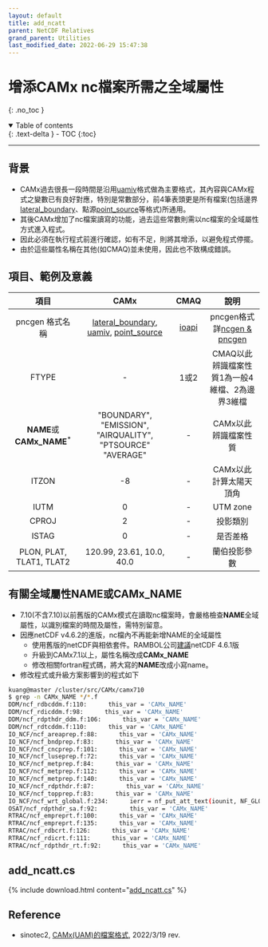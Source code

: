 ```yaml
---
layout: default
title: add_ncatt
parent: NetCDF Relatives
grand_parent: Utilities
last_modified_date: 2022-06-29 15:47:38
---
```


# 增添CAMx nc檔案所需之全域屬性
{: .no_toc }

<details open markdown="block">
  <summary>
    Table of contents
  </summary>
  {: .text-delta }
- TOC
{:toc}
</details>

---
## 背景
- CAMx過去很長一段時間是沿用[uamiv][uamiv]格式做為主要格式，其內容與CAMx程式之變數已有良好對應，特別是常數部分，前4筆表頭更是所有檔案(包括邊界[lateral_boundary][bnd]、點源[point_source][ptse]等格式)所通用。
- 其後CAMx增加了nc檔案讀寫的功能，過去這些常數則需以nc檔案的全域屬性方式進入程式。
- 因此必須在執行程式前進行確認，如有不足，則將其增添，以避免程式停擺。
- 由於這些屬性名稱在其他(如CMAQ)並未使用，因此也不致構成錯誤。

## 項目、範例及意義

|項目|CAMx|CMAQ|說明|
|:-:|:-:|:-:|:-:|
|pncgen 格式名稱|[lateral_boundary][bnd], [uamiv][uamiv], [point_source][ptse]|[ioapi][ioapi]|pncgen格式詳[ncgen & pncgen][Xncgen]|
|FTYPE|-|1或2|CMAQ以此辨識檔案性質1為一般4維檔、2為邊界3維檔|
|**NAME**或**CAMx_NAME**<sup>*</sup>|"BOUNDARY", "EMISSION", "AIRQUALITY", "PTSOURCE" "AVERAGE" |-|CAMx以此辨識檔案性質|
|ITZON|-8|-|CAMx以此計算太陽天頂角|
|IUTM|0|-|UTM zone|
|CPROJ|2|-|投影類別|
|ISTAG|0|-|是否差格|
|PLON, PLAT, TLAT1, TLAT2|120.99, 23.61, 10.0, 40.0|-|蘭伯投影參數|


## 有關全域屬性NAME或CAMx_NAME
- 7.10(不含7.10)以前舊版的CAMx模式在讀取nc檔案時，會嚴格檢查**NAME**全域屬性，以識別檔案的時間及屬性，需特別留意。
- 因應netCDF v4.6.2的進版，nc檔內不再能新增NAME的全域屬性
  - 使用舊版的netCDF與相依套件。RAMBOL公司[建議][oldnc]netCDF 4.6.1版
  - 升級到CAMx7.1以上，屬性名稱改成**CAMx_NAME**
  - 修改相關fortran程式碼，將大寫的**NAME**改成小寫name。
- 修改程式或升級方案影響到的程式如下

```bash
kuang@master /cluster/src/CAMx/camx710
$ grep -n CAMx_NAME */*.f
DDM/ncf_rdbcddm.f:110:      this_var = 'CAMx_NAME'
DDM/ncf_rdicddm.f:98:      this_var = 'CAMx_NAME'
DDM/ncf_rdpthdr_ddm.f:106:      this_var = 'CAMx_NAME'
DDM/ncf_rdtcddm.f:110:      this_var = 'CAMx_NAME'
IO_NCF/ncf_areaprep.f:88:      this_var = 'CAMx_NAME'
IO_NCF/ncf_bndprep.f:83:      this_var = 'CAMx_NAME'
IO_NCF/ncf_cncprep.f:101:      this_var = 'CAMx_NAME'
IO_NCF/ncf_luseprep.f:72:      this_var = 'CAMx_NAME'
IO_NCF/ncf_metprep.f:84:      this_var = 'CAMx_NAME'
IO_NCF/ncf_metprep.f:112:      this_var = 'CAMx_NAME'
IO_NCF/ncf_metprep.f:140:      this_var = 'CAMx_NAME'
IO_NCF/ncf_rdpthdr.f:87:         this_var = 'CAMx_NAME'
IO_NCF/ncf_topprep.f:83:      this_var = 'CAMx_NAME'
IO_NCF/ncf_wrt_global.f:234:      ierr = nf_put_att_text(iounit, NF_GLOBAL, 'CAMx_NAME',
OSAT/ncf_rdpthdr_sa.f:92:         this_var = 'CAMx_NAME'
RTRAC/ncf_empreprt.f:100:      this_var = 'CAMx_NAME'
RTRAC/ncf_empreprt.f:135:      this_var = 'CAMx_NAME'
RTRAC/ncf_rdbcrt.f:126:      this_var = 'CAMx_NAME'
RTRAC/ncf_rdicrt.f:111:      this_var = 'CAMx_NAME'
RTRAC/ncf_rdpthdr_rt.f:92:      this_var = 'CAMx_NAME'
```
 

## add_ncatt.cs

{% include download.html content="[add_ncatt.cs](https://github.com/sinotec2/Focus-on-Air-Quality/tree/main/utilities/netCDF/add_ncatt_cs)" %}


## Reference
- sinotec2, [CAMx(UAM)的檔案格式](https://github.com/sinotec2/camxruns/wiki/CAMx(UAM)的檔案格式), 2022/3/19 rev.

[uamiv]: <https://github.com/sinotec2/camxruns/wiki/CAMx(UAM)的檔案格式> "CAMx所有二進制 I / O文件的格式，乃是遵循早期UAM(城市空氣流域模型EPA，1990年）建立的慣例。 該二進制文件包含4筆不隨時間改變的表頭記錄，其後則為時間序列的數據記錄。詳見CAMx(UAM)的檔案格式"
[bnd]: <https://sinotec2.github.io/FAQ/2022/06/27/CAMx_BC.html#uamiv與lateral_boundary格式內容之比較> "uamiv與lateral_boundary格式內容之比較"
[ptse]: <https://sinotec2.github.io/Focus-on-Air-Quality/CAMx/> "needs
 edit"
[ioapi]: <https://sinotec2.github.io/Focus-on-Air-Quality/utilities/netCDF/ioapi/> "I/O API(Input/Output Applications Programming Interface)是美國環保署發展Models-3/EDSS時順帶產生的程式庫(cmascenter, I/O API concept)，用來快速存取NetCDF格式檔案，尤其對Fortran等高階語言而言，是非常必須之簡化程序。"
[Xncgen]: <https://sinotec2.github.io/Focus-on-Air-Quality/utilities/netCDF/pncgen/#camx> "ncgen & pncgen"
[oldnc]: <https://camx-wp.azurewebsites.net/download/netcdf/> "Build netCDF v4.6.1 from Source"